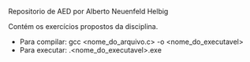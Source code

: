 Repositorio de AED
  por Alberto Neuenfeld Helbig

Contém os exercícios propostos da disciplina.

- Para compilar: gcc <nome_do_arquivo.c> -o <nome_do_executavel>
- Para executar: .\<nome_do_executavel>.exe                  
                 
